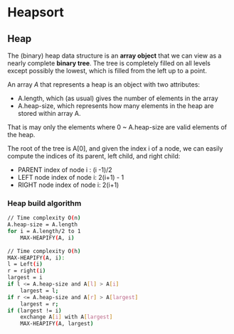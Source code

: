 # Heapsort

## Heap

The \(binary\) heap data structure is an **array object** that we can view as a nearly complete **binary tree**. The tree is completely filled on all levels except possibly the lowest, which is filled from the left up to a point.

An array _A_ that represents a heap is an object with two attributes:

* A.length, which \(as usual\) gives the number of elements in the array
* A.heap-size, which represents how many elements in the heap are stored within array A.

That is may only the elements where 0 ~ A.heap-size are valid elements of the heap.

The root of the tree is A\[0\], and given the index i of a node, we can easily compute the indices of its parent, left child, and right child:

* PARENT index of node i : \(i -1\)/2
* LEFT node index of node i: 2\(i+1\) - 1
* RIGHT node index of node i: 2\(i+1\)

### Heap build algorithm

```bash
// Time complexity O(n)
A.heap-size = A.length
for i = A.length/2 to 1
    MAX-HEAPIFY(A, i)
    
// Time complexity O(h)    
MAX-HEAPIFY(A, i):
l = Left(i)
r = right(i)
largest = i
if l <= A.heap-size and A[l] > A[i]
    largest = l;
if r <= A.heap-size and A[r] > A[largest]
    largest = r;
if (largest != i)
    exchange A[i] with A[largest]
    MAX-HEAPIFY(A, largest) 
```

